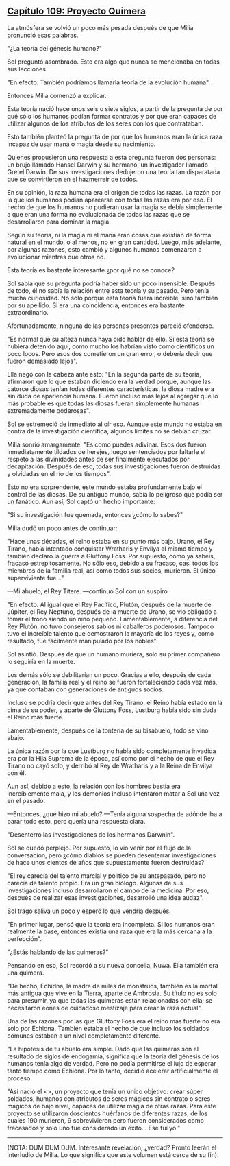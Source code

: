 
## [Capítulo 109: Proyecto Quimera](https://novelnext.dramanovels.io/nc/son-of-the-hero-king/chapter-109-project-chimera "Capítulo 109: Proyecto Quimera")


La atmósfera se volvió un poco más pesada después de que Milia pronunció esas palabras. 

"¿La teoría del génesis humano?"

Sol preguntó asombrado. Esto era algo que nunca se mencionaba en todas sus lecciones.

"En efecto. También podríamos llamarla teoría de la evolución humana".

Entonces Milia comenzó a explicar. 

Esta teoría nació hace unos seis o siete siglos, a partir de la pregunta de por qué sólo los humanos podían formar contratos y por qué eran capaces de utilizar algunos de los atributos de los seres con los que contrataban. 

Esto también planteó la pregunta de por qué los humanos eran la única raza incapaz de usar maná o magia desde su nacimiento.

Quienes propusieron una respuesta a esta pregunta fueron dos personas: un brujo llamado Hansel Darwin y su hermano, un investigador llamado Gretel Darwin. De sus investigaciones dedujeron una teoría tan disparatada que se convirtieron en el hazmerreír de todos.

En su opinión, la raza humana era el origen de todas las razas. La razón por la que los humanos podían aparearse con todas las razas era por eso. El hecho de que los humanos no pudieran usar la magia se debía simplemente a que eran una forma no evolucionada de todas las razas que se desarrollaron para dominar la magia.

Según su teoría, ni la magia ni el maná eran cosas que existían de forma natural en el mundo, o al menos, no en gran cantidad. Luego, más adelante, por algunas razones, esto cambió y algunos humanos comenzaron a evolucionar mientras que otros no.

Esta teoría es bastante interesante ¿por qué no se conoce?

Sol sabía que su pregunta podría haber sido un poco insensible. Después de todo, él no sabía la relación entre esta teoría y su pasado. Pero tenía mucha curiosidad. No solo porque esta teoría fuera increíble, sino también por su apellido. Si era una coincidencia, entonces era bastante extraordinario.

Afortunadamente, ninguna de las personas presentes pareció ofenderse.

"Es normal que su alteza nunca haya oído hablar de ello. Si esta teoría se hubiera detenido aquí, como mucho los habrían visto como científicos un poco locos. Pero esos dos cometieron un gran error, o debería decir que fueron demasiado lejos".

Ella negó con la cabeza ante esto: "En la segunda parte de su teoría, afirmaron que lo que estaban diciendo era la verdad porque, aunque las catorce diosas tenían todas diferentes características, la diosa madre era sin duda de apariencia humana. Fueron incluso más lejos al agregar que lo más probable es que todas las diosas fueran simplemente humanas extremadamente poderosas".

Sol se estremeció de inmediato al oír eso. Aunque este mundo no estaba en contra de la investigación científica, algunos límites no se debían cruzar.

Milia sonrió amargamente: "Es como puedes adivinar. Esos dos fueron inmediatamente tildados de herejes, luego sentenciados por faltarle el respeto a las divinidades antes de ser finalmente ejecutados por decapitación. Después de eso, todas sus investigaciones fueron destruidas y olvidadas en el río de los tiempos".

Esto no era sorprendente, este mundo estaba profundamente bajo el control de las diosas. De su antiguo mundo, sabía lo peligroso que podía ser un fanático. Aun así, Sol captó un hecho importante:

"Si su investigación fue quemada, entonces ¿cómo lo sabes?"

Milia dudó un poco antes de continuar:

"Hace unas décadas, el reino estaba en su punto más bajo. Urano, el Rey Tirano, había intentado conquistar Wratharis y Envilya al mismo tiempo y también declaró la guerra a Gluttony Foss. Por supuesto, como ya sabéis, fracasó estrepitosamente. No sólo eso, debido a su fracaso, casi todos los miembros de la familia real, así como todos sus socios, murieron. El único superviviente fue..."

—Mi abuelo, el Rey Títere. —continuó Sol con un suspiro.

"En efecto. Al igual que el Rey Pacífico, Plutón, después de la muerte de Júpiter, el Rey Neptuno, después de la muerte de Urano, se vio obligado a tomar el trono siendo un niño pequeño. Lamentablemente, a diferencia del Rey Plutón, no tuvo consejeros sabios ni caballeros poderosos. Tampoco tuvo el increíble talento que demostraron la mayoría de los reyes y, como resultado, fue fácilmente manipulado por los nobles".

Sol asintió. Después de que un humano muriera, solo su primer compañero lo seguiría en la muerte. 

Los demás sólo se debilitarían un poco. Gracias a ello, después de cada generación, la familia real y el reino se fueron fortaleciendo cada vez más, ya que contaban con generaciones de antiguos socios. 

Incluso se podría decir que antes del Rey Tirano, el Reino había estado en la cima de su poder, y aparte de Gluttony Foss, Lustburg había sido sin duda el Reino más fuerte.

Lamentablemente, después de la tontería de su bisabuelo, todo se vino abajo. 

La única razón por la que Lustburg no había sido completamente invadida era por la Hija Suprema de la época, así como por el hecho de que el Rey Tirano no cayó solo, y derribó al Rey de Wratharis y a la Reina de Envilya con él.

Aun así, debido a esto, la relación con los hombres bestia era increíblemente mala, y los demonios incluso intentaron matar a Sol una vez en el pasado.

—Entonces, ¿qué hizo mi abuelo? —Tenía alguna sospecha de adónde iba a parar todo esto, pero quería una respuesta clara.

"Desenterró las investigaciones de los hermanos Darwnin".

Sol se quedó perplejo. Por supuesto, lo vio venir por el flujo de la conversación, pero ¿cómo diablos se pueden desenterrar investigaciones de hace unos cientos de años que supuestamente fueron destruidas?

"El rey carecía del talento marcial y político de su antepasado, pero no carecía de talento propio. Era un gran biólogo. Algunas de sus investigaciones incluso desarrollaron el campo de la medicina. Por eso, después de realizar esas investigaciones, desarrolló una idea audaz".

Sol tragó saliva un poco y esperó lo que vendría después.

"En primer lugar, pensó que la teoría era incompleta. Si los humanos eran realmente la base, entonces existía una raza que era la más cercana a la perfección".

"¿Estás hablando de las quimeras?"

Pensando en eso, Sol recordó a su nueva doncella, Nuwa. Ella también era una quimera.

"De hecho, Echidna, la madre de miles de monstruos, también es la mortal más antigua que vive en la Tierra, aparte de Ambrosia. Su título no es solo para presumir, ya que todas las quimeras están relacionadas con ella; se necesitaron eones de cuidadoso mestizaje para crear la raza actual".

Una de las razones por las que Gluttony Foss era el reino más fuerte no era solo por Echidna. También estaba el hecho de que incluso los soldados comunes estaban a un nivel completamente diferente.

"La hipótesis de tu abuelo era simple. Dado que las quimeras son el resultado de siglos de endogamia, significa que la teoría del génesis de los humanos tenía algo de verdad. Pero no podía permitirse el lujo de esperar tanto tiempo como Echidna. Por lo tanto, decidió acelerar artificialmente el proceso.

"Así nació el <<Proyecto Quimera>>, un proyecto que tenía un único objetivo: crear súper soldados, humanos con atributos de seres mágicos sin contrato o seres mágicos de bajo nivel, capaces de utilizar magia de otras razas. Para este proyecto se utilizaron doscientos huérfanos de diferentes razas, de los cuales 190 murieron, 9 sobrevivieron pero fueron considerados como fracasados ​​y solo uno fue considerado un éxito... Ese fui yo."

-----

(NOTA: DUM DUM DUM. Interesante revelación, ¿verdad? Pronto leerán el interludio de Milia. Lo que significa que este volumen está cerca de su fin).